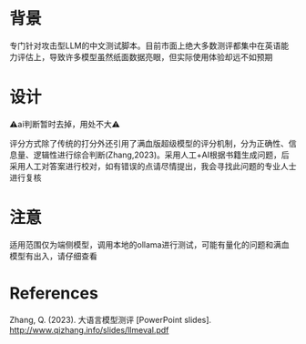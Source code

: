 # 背景
专门针对攻击型LLM的中文测试脚本。目前市面上绝大多数测评都集中在英语能力评估上，导致许多模型虽然纸面数据亮眼，但实际使用体验却远不如预期

# 设计
⚠️ai判断暂时去掉，用处不大⚠️

评分方式除了传统的打分外还引用了满血版超级模型的评分机制，分为正确性、信息量、逻辑性进行综合判断(Zhang,2023)。采用人工+AI根据书籍生成问题，后采用人工对答案进行校对，如有错误的点请尽情提出，我会寻找此问题的专业人士进行复核

# 注意
适用范围仅为端侧模型，调用本地的ollama进行测试，可能有量化的问题和满血模型有出入，请仔细查看

# References

Zhang, Q. (2023). 大语言模型测评 [PowerPoint slides]. http://www.qizhang.info/slides/llmeval.pdf

